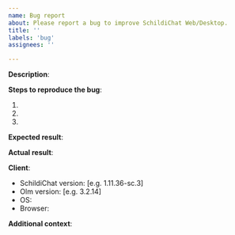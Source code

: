 ```yaml
---
name: Bug report
about: Please report a bug to improve SchildiChat Web/Desktop.
title: ''
labels: 'bug'
assignees: ''

---
```


**Description**:
<!-- Please write a clear and concise description of the issue you experience. -->

**Steps to reproduce the bug**:

1.
2.
3.

**Expected result**:
<!-- Please write a clear and concise description of what you expected to happen. -->

**Actual result**:
<!-- Please write a clear and concise description of what actually happened instead. -->

**Client**:
- SchildiChat version: [e.g. 1.11.36-sc.3]
- Olm version: [e.g. 3.2.14]
- OS:
- Browser:

**Additional context**:
<!-- Please provide context about the problem here, if any. -->

